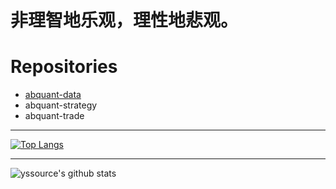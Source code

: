# 非理智地乐观，理性地悲观。


# Repositories

-   [abquant-data](https://github.com/yssource/abquant-data)
-   abquant-strategy
-   abquant-trade

---

[![Top Langs](<https://github-readme-stats.vercel.app/api/top-langs/?username=yssource&hide=javascript,css,html,ruby&show_icons=true&theme=dracula&cache_seconds=3600>)](<https://github.com/yssource/github-readme-stats>)

---

![yssource's github stats](<https://github-readme-stats.vercel.app/api?username=yssource&count_private=true&show_icons=true&theme=radical>)
